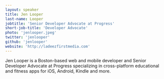 ```yaml
---
layout: speaker
title: Jen Looper
last-name: Looper
jobtitle: 'Senior Developer Advocate at Progress'
short-job-title: 'Developer Advocate'
photo: 'jenlooper.jpeg'
twitter: 'jenlooper'
github: 'jenlooper'
website: 'http://ladeezfirstmedia.com'
---
```


Jen Looper is a Boston-based web and mobile developer and Senior Developer Advocate at Progress specializing in cross-platform educational and fitness apps for iOS, Android, Kindle and more.
